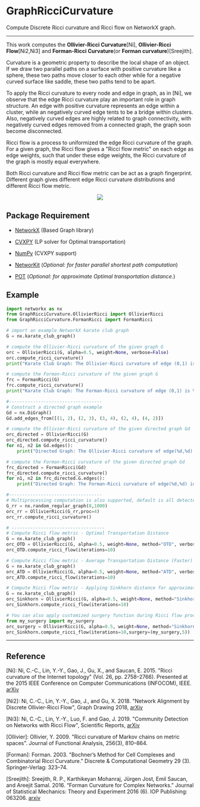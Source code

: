 # GraphRicciCurvature
Compute Discrete Ricci curvature and Ricci flow on NetworkX graph.


-----
This work computes the **Ollivier-Ricci Curvature**[Ni], **Ollivier-Ricci Flow**[Ni2,Ni3] and **Forman-Ricci Curvature**(or **Forman curvature**)[Sreejith].

Curvature is a geometric property to describe the local shape of an object. 
If we draw two parallel paths on a surface with positive curvature like a sphere, these two paths move closer to each other while for a negative curved surface like saddle, these two paths tend to be apart.

To apply the Ricci curvature to every node and edge in graph, as in [Ni], we observe that the edge Ricci curvature play an important role in graph structure. An edge with positive curvature represents an edge within a cluster, while an negatively curved edge tents to be a bridge within clusters. Also, negatively curved edges are highly related to graph connectivity, with negatively curved edges removed from a connected graph, the graph soon become disconnected.

Ricci flow is a process to uniformized the edge Ricci curvature of the graph. For a given graph, the Ricci flow gives a "Ricci flow metric" on each edge as edge weights, such that under these edge weights, the Ricci curvature of the graph is mostly equal everywhere. 

Both Ricci curvature and Ricci flow metric can be act as a graph fingerprint. Different graph gives different edge Ricci curvature distributions and different Ricci flow metric. 


<p align="center"> 
<img src="https://www3.cs.stonybrook.edu/~chni/img/3967-graph-gray-small.png">
</p>

## Package Requirement

* [NetworkX](https://github.com/networkx/networkx) (Based Graph library)
* [CVXPY](https://github.com/cvxgrp/cvxpy) (LP solver for Optimal transportation)
* [NumPy](https://github.com/numpy/numpy) (CVXPY support)


* [NetworKit](https://github.com/kit-parco/networkit) (*Optional: for faster parallel shortest path computation*)
* [POT](https://github.com/rflamary/POT) (*Optional: for approximate Optimal transportation distance.*)

## Example

```python
import networkx as nx
from GraphRicciCurvature.OllivierRicci import OllivierRicci
from GraphRicciCurvature.FormanRicci import FormanRicci

# import an example NetworkX karate club graph
G = nx.karate_club_graph()

# compute the Ollivier-Ricci curvature of the given graph G
orc = OllivierRicci(G, alpha=0.5, weight=None, verbose=False)
orc.compute_ricci_curvature()
print("Karate Club Graph: The Ollivier-Ricci curvature of edge (0,1) is %f" % orc.G[0][1]["ricciCurvature"])

# compute the Forman-Ricci curvature of the given graph G
frc = FormanRicci(G)
frc.compute_ricci_curvature()
print("Karate Club Graph: The Forman-Ricci curvature of edge (0,1) is %f" % frc.G[0][1]["formanCurvature"])

#-----------------------------------
# Construct a directed graph example
Gd = nx.DiGraph()
Gd.add_edges_from([(1, 2), (2, 3), (3, 4), (2, 4), (4, 2)])

# compute the Ollivier-Ricci curvature of the given directed graph Gd
orc_directed = OllivierRicci(G)
orc_directed.compute_ricci_curvature()
for n1, n2 in Gd.edges():
    print("Directed Graph: The Ollivier-Ricci curvature of edge(%d,%d) id %f" % (n1, n2, orc_directed.G[n1][n2]["ricciCurvature"]))

# compute the Forman-Ricci curvature of the given directed graph Gd
frc_directed = FormanRicci(Gd)
frc_directed.compute_ricci_curvature()
for n1, n2 in frc_directed.G.edges():
    print("Directed Graph: The Forman-Ricci curvature of edge(%d,%d) id %f" % (n1, n2, frc_directed.G[n1][n2]["formanCurvature"]))

#-----------------------------------
# Multiprocessing computation is also supported, default is all detected cpu.
G_rr = nx.random_regular_graph(8,1000)
orc_rr = OllivierRicci(G_rr,proc=4)
orc_rr.compute_ricci_curvature()

# -----------------------------------
# Compute Ricci flow metric - Optimal Transportation Distance
G = nx.karate_club_graph()
orc_OTD = OllivierRicci(G, alpha=0.5, weight=None, method="OTD", verbose=False)
orc_OTD.compute_ricci_flow(iterations=10)

# Compute Ricci flow metric - Average Transportation Distance (Faster)
G = nx.karate_club_graph()
orc_ATD = OllivierRicci(G, alpha=0.5, weight=None, method="ATD", verbose=False)
orc_ATD.compute_ricci_flow(iterations=10)

# Compute Ricci flow metric - Applying Sinkhorn distance for approximate optimal transportation distance
G = nx.karate_club_graph()
orc_Sinkhorn = OllivierRicci(G, alpha=0.5, weight=None, method="Sinkhorn", verbose=False)
orc_Sinkhorn.compute_ricci_flow(iterations=10)

# You can also apply customized surgery function during Ricci flow process.
from my_surgery import my_surgery
orc_surgery = OllivierRicci(G, alpha=0.5, weight=None, method="Sinkhorn", verbose=False)
orc_Sinkhorn.compute_ricci_flow(iterations=10,surgery=(my_surgery,5))


```


-----
## Reference

[Ni]: Ni, C.-C., Lin, Y.-Y., Gao, J., Gu, X., and Saucan, E. 2015. "Ricci curvature of the Internet topology" (Vol. 26, pp. 2758–2766). Presented at the 2015 IEEE Conference on Computer Communications (INFOCOM), IEEE. [arXiv](https://arxiv.org/abs/1501.04138)

[Ni2]: Ni, C.-C., Lin, Y.-Y., Gao, J., and Gu, X. 2018. "Network Alignment by Discrete Ollivier-Ricci Flow", Graph Drawing 2018, [arXiv](https://arxiv.org/abs/1809.00320)

[Ni3]: Ni, C.-C., Lin, Y.-Y., Luo, F. and Gao, J. 2019. "Community Detection on Networks with Ricci Flow", Scientific Reports, [arXiv](https://arxiv.org/abs/1907.03993)

[Ollivier]: Ollivier, Y. 2009. "Ricci curvature of Markov chains on metric spaces". Journal of Functional Analysis, 256(3), 810–864.

[Forman]: Forman. 2003. "Bochner’s Method for Cell Complexes and Combinatorial Ricci Curvature." Discrete & Computational Geometry 29 (3). Springer-Verlag: 323–74.

[Sreejith]: Sreejith, R. P., Karthikeyan Mohanraj, Jürgen Jost, Emil Saucan, and Areejit Samal. 2016. “Forman Curvature for Complex Networks.” Journal of Statistical Mechanics: Theory and Experiment 2016 (6). IOP Publishing: 063206. [arxiv](https://arxiv.org/abs/1603.00386)